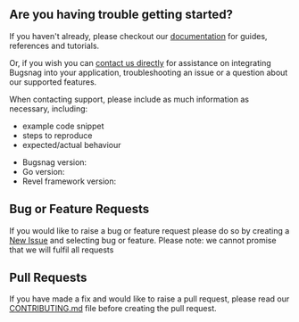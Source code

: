 ## Are you having trouble getting started?
If you haven't already, please checkout our [documentation](https://docs.bugsnag.com/platforms/go/revel/) for guides, references and tutorials.

Or, if you wish you can [contact us directly](mailto:support@bugsnag.com) for assistance on integrating Bugsnag into your application, troubleshooting an issue or a question about our supported features.

When contacting support, please include as much information as necessary, including:

- example code snippet
- steps to reproduce
- expected/actual behaviour 

* Bugsnag version:
* Go version:
* Revel framework version:

## Bug or Feature Requests
If you would like to raise a bug or feature request please do so by creating a [New Issue](https://github.com/bugsnag/bugsnag-go-revel/issues/new/choose) and selecting bug or feature.
Please note: we cannot promise that we will fulfil all requests

## Pull Requests
If you have made a fix and would like to raise a pull request, please read our [CONTRIBUTING.md](../CONTRIBUTING.md) file before creating the pull request.
